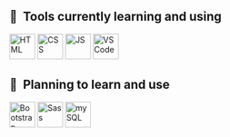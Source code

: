 <h2>🚀 &nbsp;Tools currently learning and using</h2>
<p align="left">
  <img src="https://cdn.jsdelivr.net/gh/devicons/devicon/icons/html5/html5-original.svg" alt="HTML" width="45" height="45"/>
  <img src="https://cdn.jsdelivr.net/gh/devicons/devicon/icons/css3/css3-original.svg" alt="CSS" width="45" height="45"/>
  <img src="https://cdn.jsdelivr.net/gh/devicons/devicon/icons/javascript/javascript-original.svg" alt="JS" width="45" height="45"/>
  <img src="https://cdn.jsdelivr.net/gh/devicons/devicon/icons/vscode/vscode-original.svg" alt="VSCode" width="45" height="45"/>
</p>
<h2>🌌 &nbsp;Planning to learn and use</h2>
<p align="left">
  <img src="https://cdn.jsdelivr.net/gh/devicons/devicon/icons/bootstrap/bootstrap-original.svg" alt="Bootstrap" width="45" height="45"/>
  <img src="https://cdn.jsdelivr.net/gh/devicons/devicon/icons/sass/sass-original.svg" width="45" alt="Sass" height="45"/>
  <img src="https://cdn.jsdelivr.net/gh/devicons/devicon/icons/mysql/mysql-original-wordmark.svg" alt="mySQL" width="45" height="45"v/>
</p>
